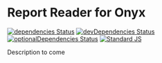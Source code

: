 # Report Reader for Onyx 
[![dependencies Status](https://david-dm.org/Spb8Lighting/ReportReaderOnyx/status.svg)](https://david-dm.org/Spb8Lighting/ReportReaderOnyx)
[![devDependencies Status](https://david-dm.org/Spb8Lighting/ReportReaderOnyx/dev-status.svg)](https://david-dm.org/Spb8Lighting/ReportReaderOnyx?type=dev)
[![optionalDependencies Status](https://david-dm.org/Spb8Lighting/ReportReaderOnyx/optional-status.svg)](https://david-dm.org/Spb8Lighting/ReportReaderOnyx?type=optional)
[![Standard JS](https://img.shields.io/badge/code_style-standard-brightgreen.svg)](https://standardjs.com)

Description to come
